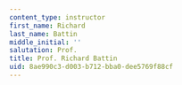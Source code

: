```yaml
---
content_type: instructor
first_name: Richard
last_name: Battin
middle_initial: ''
salutation: Prof.
title: Prof. Richard Battin
uid: 8ae990c3-d003-b712-bba0-dee5769f88cf
---
```

